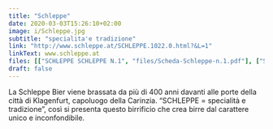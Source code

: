 ```yaml
---
title: "Schleppe"
date: 2020-03-03T15:26:10+02:00
image: i/Schleppe.jpg
subtitle: "specialita'e tradizione"
link: "http://www.schleppe.at/SCHLEPPE.1022.0.html?&L=1"
linkText: www.schleppe.at
files: [["SCHLEPPE SCHLEPPE N.1", "files/Scheda-Schleppe-n.1.pdf"], ["SCHLEPPE Bockbier", "files/Scheda-Schleppe-Bockbier.pdf"]]
draft: false
---
```


La Schleppe Bier viene brassata da più di 400 anni davanti alle porte della città di Klagenfurt, capoluogo della Carinzia. “SCHLEPPE = specialità e tradizione”, così si presenta questo birrificio che crea birre dal carattere unico e inconfondibile.

